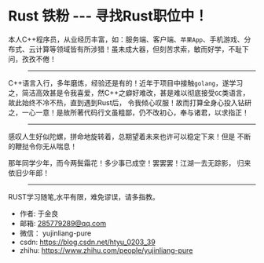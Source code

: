 #  Rust 铁粉 --- 寻找Rust职位中！

 本人C++程序员，从业经历丰富，如：服务端、客户端、`苹果App`、手机游戏、分布式、云计算等领域皆有所涉猎！虽未成大器，但刻苦求索，敏而好学，不耻下问，孜孜不倦！
 
>------------------------
 C++语言入行，多年磨炼，经验还是有的！近年于项目中接触`golang`，遂学习之，简洁高效甚是令我喜爱，然C++之癖好难改，甚是难以彻底接受`GC`类语言，故此始终不冷不热，直到遇到Rust后， 令我倾心叹服！故而打算全身心投入钻研之，一心一意！是故所著代码行文虽粗鄙，仍不改初心，奉与诸君，以求指正！
 
>------------------------
 感叹人生好似陀螺，拼命地旋转着，总期望着未来也许可以稳定下来！但是 不断的鞭挞令你无从喘息！ 
 
 那年同学少年，而今两鬓霜花！多少事已成空！罢罢罢！江湖一去无踪影， 归来依旧少年郎！
 
>------------------------
  RUST学习随笔,水平有限，难免谬误，请多指教。

* 作者: 于金良
* 邮箱: 285779289@qq.com
* 微信： yujinliang-pure
* csdn: https://blog.csdn.net/htyu_0203_39
* zhihu: https://www.zhihu.com/people/yujinliang-pure

